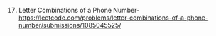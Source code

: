 17. Letter Combinations of a Phone Number-https://leetcode.com/problems/letter-combinations-of-a-phone-number/submissions/1085045525/

